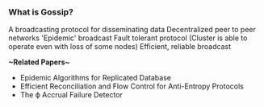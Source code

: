 ### What is Gossip?
A broadcasting protocol for disseminating data
Decentralized peer to peer networks
'Epidemic' broadcast
Fault tolerant protocol (Cluster is able to operate even with loss of some nodes)
Efficient, reliable broadcast

**~Related Papers~**
* Epidemic Algorithms for Replicated Database
* Efficient Reconciliation and Flow Control for Anti-Entropy Protocols
* The ϕ Accrual Failure Detector